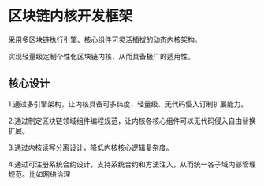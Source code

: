 # 区块链内核开发框架

采用多区块链执行引擎、核心组件可灵活插拔的动态内核架构。

实现轻量级定制个性化区块链内核，从而具备极广的适用性。

## 核心设计

1.通过多引擎架构，让内核具备可多纬度、轻量级、无代码侵入订制扩展能力。

2.通过制定区块链领域组件编程规范，让内核各核心组件可以无代码侵入自由替换扩展。

3.通过内核读写分离设计，降低内核核心逻辑复杂度。

4.通过可注册系统合约设计，支持系统合约和方法注入，从而统一各子域内部管理规范。比如网络治理
